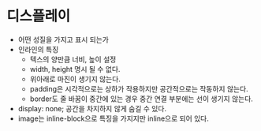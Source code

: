 # 디스플레이

- 어떤 성질을 가지고 표시 되는가
- 인라인의 특징
  - 텍스의 양만큼 너비, 높이 설정
  - width, height 명시 될 수 없다.
  - 위아래로 마진이 생기지 않는다.
  - padding은 시각적으로는 상하가 작용하지만 공간적으로는 작동하지 않는다.
  - border도 줄 바꿈이 중간에 있는 경우 중간 연결 부분에는 선이 생기지 않는다.
- display: none; 공간을 차지하지 않게 숨길 수 있다.
- image는 inline-block으로 특징을 가지지만 inline으로 되어 있다.